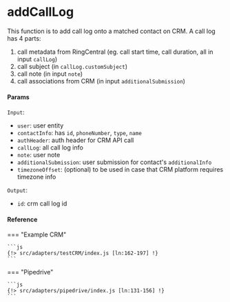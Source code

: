 # addCallLog

This function is to add call log onto a matched contact on CRM. A call log has 4 parts:
1. call metadata from RingCentral (eg. call start time, call duration, all in input `callLog`)
2. call subject (in `callLog.customSubject`)
3. call note (in input `note`)
4. call associations from CRM (in input `additionalSubmission`)

#### Params
`Input`:
- `user`: user entity
- `contactInfo`: has `id`, `phoneNumber`, `type`, `name`
- `authHeader`: auth header for CRM API call
- `callLog`: all call log info
- `note`: user note
- `additionalSubmission`: user submission for contact's `additionalInfo`
- `timezoneOffset`: (optional) to be used in case that CRM platform requires timezone info

`Output`:
- `id`: crm call log id

#### Reference
=== "Example CRM"

    ```js
    {!> src/adapters/testCRM/index.js [ln:162-197] !}
	```
	
=== "Pipedrive"

	```js
    {!> src/adapters/pipedrive/index.js [ln:131-156] !}
	```

